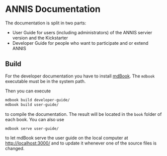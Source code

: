 # ANNIS Documentation


The documentation is split in two parts:

- User Guide for users (including administrators) of the ANNIS servier version and the Kickstarter
- Developer Guide for people who want to participate and or extend ANNIS

## Build


For the developer documentation you have to install [mdBook](https://github.com/rust-lang-nursery/mdBook).
The `mdbook` executable must be in the system path.

Then you can execute
```bash
mdbook build developer-guide/
mdbook build user-guide/
```
to compile the documentation. 
The result will be located in the `book` folder of each book.
You can also use
```
mdbook serve user-guide/
```
to let mdBook serve the user guide on the local computer at [http://localhost:3000/](http://localhost:3000/) and to update it whenever one of the source files is changed.